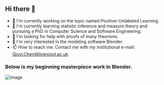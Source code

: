 ## Hi there 👋

- 🔭 I'm currently working on the topic named Positive-Unlabeled Learning.
- 🌱 I'm currently learning statistic inference and measure theory and pursuing a PhD in Computer Science and Software Engineering.
- 🤔 I'm looking for help with proofs of many theoroms.
- 🎨 I'm very interested in the modeling software Blender.
- 📫 How to reach me: Contact me with my institutional e-mail: <Qiuyi.Chen@liverpool.ac.uk>

### Below is my beginning masterpiece work in Blender.
![image](https://github.com/user-attachments/assets/cfe40b82-487b-4927-bbd3-fe4e012a6071)
